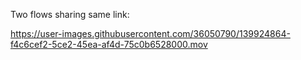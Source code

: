 Two flows sharing same link:

https://user-images.githubusercontent.com/36050790/139924864-f4c6cef2-5ce2-45ea-af4d-75c0b6528000.mov

